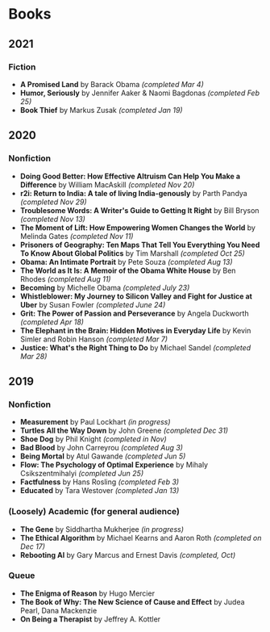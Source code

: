 # Books


## 2021
### Fiction
- **A Promised Land** by Barack Obama *(completed Mar 4)*
- **Humor, Seriously** by Jennifer Aaker & Naomi Bagdonas *(completed Feb 25)*
- **Book Thief** by Markus Zusak *(completed Jan 19)*


## 2020
### Nonfiction
- **Doing Good Better: How Effective Altruism Can Help You Make a Difference** by William MacAskill *(completed Nov 20)* 
- **r2i: Return to India: A tale of living India-genously** by Parth Pandya *(completed Nov 29)*
- **Troublesome Words: A Writer's Guide to Getting It Right** by Bill Bryson *(completed Nov 13)*
- **The Moment of Lift: How Empowering Women Changes the World** by Melinda Gates *(completed Nov 11)*
- **Prisoners of Geography: Ten Maps That Tell You Everything You Need To Know About Global Politics** by Tim Marshall *(completed Oct 25)*
- **Obama: An Intimate Portrait** by Pete Souza *(completed Aug 13)* 
- **The World as It Is: A Memoir of the Obama White House** by Ben Rhodes *(completed Aug 11)* 
- **Becoming** by Michelle Obama *(completed July 23)* 
- **Whistleblower: My Journey to Silicon Valley and Fight for Justice at Uber** by Susan Fowler *(completed June 24)*
- **Grit: The Power of Passion and Perseverance** by Angela Duckworth *(completed Apr 18)*
- **The Elephant in the Brain: Hidden Motives in Everyday Life** by Kevin Simler and Robin Hanson  *(completed Mar 7)*
- **Justice: What's the Right Thing to Do** by Michael Sandel *(completed Mar 28)*



## 2019

### Nonfiction
- **Measurement** by Paul Lockhart *(in progress)* 
- **Turtles All the Way Down** by John Greene *(completed Dec 31)* 
- **Shoe Dog** by Phil Knight *(completed in Nov)*
- **Bad Blood** by John Carreyrou *(completed Aug 3)*
- **Being Mortal** by Atul Gawande *(completed Jun 5)*
- **Flow: The Psychology of Optimal Experience** by Mihaly Csikszentmihalyi *(completed Jun 25)*
- **Factfulness** by Hans Rosling *(completed Feb 3)*
- **Educated** by Tara Westover *(completed Jan 13)*

### (Loosely) Academic (for general audience)
- **The Gene** by Siddhartha Mukherjee *(in progress)*
- **The Ethical Algorithm** by Michael Kearns and Aaron Roth *(completed on Dec 17)*
- **Rebooting AI** by Gary Marcus and Ernest Davis *(completed, Oct)*

### Queue
- **The Enigma of Reason** by Hugo Mercier  
- **The Book of Why: The New Science of Cause and Effect** by Judea Pearl, Dana Mackenzie
- **On Being a Therapist** by Jeffrey A. Kottler
